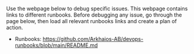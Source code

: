 Use the webpage below to debug specific issues. This webpage contains links to different runbooks. 
Before debugging any issue, go through the page below, then load all relevant runbooks links and create a plan of action.

- Runbooks: https://github.com/Arkhaios-AB/devops-runbooks/blob/main/README.md
